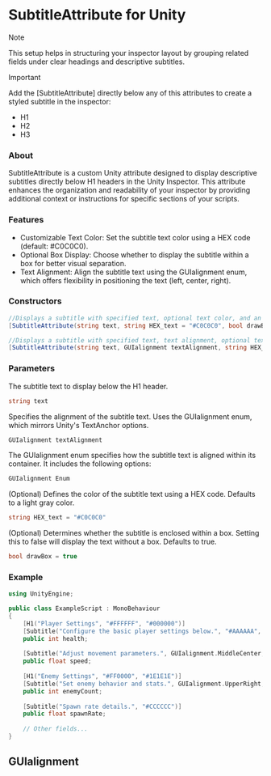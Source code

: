 # SubtitleAttribute for Unity
> [!NOTE]
> This setup helps in structuring your inspector layout by grouping related fields under clear headings and descriptive subtitles.

> [!IMPORTANT]
> Add the [SubtitleAttribute] directly below any of this attributes to create a styled subtitle in the inspector:
> * H1
> * H2
> * H3

### About
SubtitleAttribute is a custom Unity attribute designed to display descriptive subtitles directly below H1 headers in the Unity Inspector. This attribute enhances the organization and readability of your inspector by providing additional context or instructions for specific sections of your scripts.

### Features
* Customizable Text Color: Set the subtitle text color using a HEX code (default: #C0C0C0).
* Optional Box Display: Choose whether to display the subtitle within a box for better visual separation.
* Text Alignment: Align the subtitle text using the GUIalignment enum, which offers flexibility in positioning the text (left, center, right).

### Constructors
```c#
//Displays a subtitle with specified text, optional text color, and an option to draw a surrounding box.
[SubtitleAttribute(string text, string HEX_text = "#C0C0C0", bool drawBox = true)]
```
```c#
//Displays a subtitle with specified text, text alignment, optional text color, and an option to draw a surrounding box.
[SubtitleAttribute(string text, GUIalignment textAlignment, string HEX_text = "#C0C0C0", bool drawBox = true)]
```
### Parameters
The subtitle text to display below the H1 header.
```c#
string text
```
Specifies the alignment of the subtitle text. Uses the GUIalignment enum, which mirrors Unity's TextAnchor options.
```c#
GUIalignment textAlignment
```
The GUIalignment enum specifies how the subtitle text is aligned within its container. It includes the following options:
```c#
GUIalignment Enum
```
(Optional) Defines the color of the subtitle text using a HEX code. Defaults to a light gray color.
```c#
string HEX_text = "#C0C0C0"
```
(Optional) Determines whether the subtitle is enclosed within a box. Setting this to false will display the text without a box. Defaults to true.
```c#
bool drawBox = true
```
### Example
```cpp
using UnityEngine;

public class ExampleScript : MonoBehaviour
{
    [H1("Player Settings", "#FFFFFF", "#000000")]
    [Subtitle("Configure the basic player settings below.", "#AAAAAA", true)]
    public int health;
    
    [Subtitle("Adjust movement parameters.", GUIalignment.MiddleCenter, "#00FF00", false)]
    public float speed;
    
    [H1("Enemy Settings", "#FF0000", "#1E1E1E")]
    [Subtitle("Set enemy behavior and stats.", GUIalignment.UpperRight, "#FFD700", true)]
    public int enemyCount;
    
    [Subtitle("Spawn rate details.", "#CCCCCC")]
    public float spawnRate;
    
    // Other fields...
}
```

## GUIalignment
